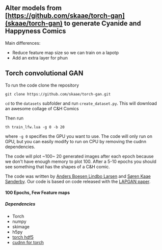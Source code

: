 ## Alter models from [https://github.com/skaae/torch-gan](skaae/torch-gan) to generate Cyanide and Happyness Comics

Main differences:
* Reduce feature map size so we can train on a lapotp
* Add an extra layer for phun


## Torch convolutional GAN
To run the code clone the repository

```
git clone https://github.com/skaae/torch-gan.git
```

`cd` to the `datasets` subfolder and run `create_dataset.py`. This will download an awesome collage of C&H Comics

Then run

```
th train_lfw.lua -g 0 -b 20
```

where `-g 0` specifies the GPU you want to use. The code will only run on GPU, but you can easily modify to run on CPU by removing the cudnn dependencies.

The code will plot ~100~  20 generated images after each epoch because we don't have enough memory to plot 100.
After a 5-10 epochs you should see something that has the shapes of a C&H comic.

The code was written by [Anders Boesen Lindbo Larsen](https://github.com/andersbll) and [Søren Kaae Sønderby](https://github.com/skaae). Our code is based on code released with the [LAPGAN paper](https://github.com/facebook/eyescream). 

#### 100 Epochs, Few Feature maps



##### Dependencies
 *  Torch
 *  numpy
 *  skimage
 *  h5py
 *  [torch hdf5](https://github.com/deepmind/torch-hdf5)
 *  [cudnn for torch](https://github.com/soumith/cudnn.torch)
